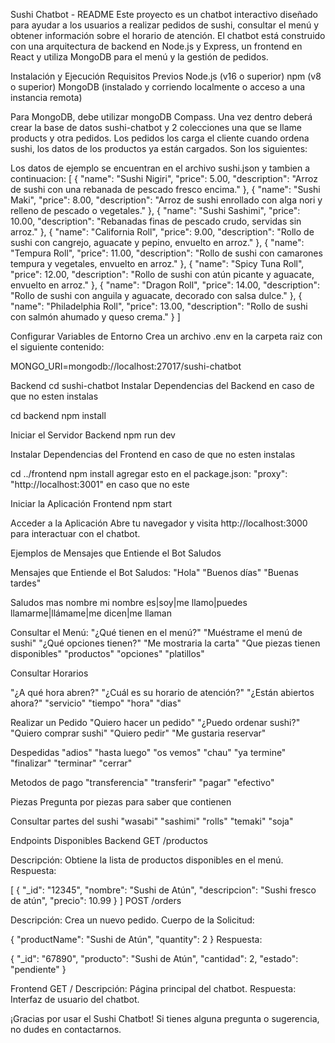 Sushi Chatbot - README
Este proyecto es un chatbot interactivo diseñado para ayudar a los usuarios a realizar pedidos de sushi, consultar el menú y obtener información sobre el horario de atención. El chatbot está construido con una arquitectura de backend en Node.js y Express, un frontend en React y utiliza MongoDB para el menú y la gestión de pedidos.

Instalación y Ejecución
Requisitos Previos
Node.js (v16 o superior)
npm (v8 o superior)
MongoDB (instalado y corriendo localmente o acceso a una instancia remota)


Para MongoDB, debe utilizar mongoDB Compass. Una vez dentro deberá crear la base de datos sushi-chatbot	y 2 colecciones una que se llame products y otra pedidos. Los pedidos los carga el cliente cuando ordena sushi, los datos de los productos ya están cargados. Son los siguientes:

Los datos de ejemplo se encuentran en el archivo sushi.json y tambien a continuacion:
[
  {
    "name": "Sushi Nigiri",
    "price": 5.00,
    "description": "Arroz de sushi con una rebanada de pescado fresco encima."
  },
  {
    "name": "Sushi Maki",
    "price": 8.00,
    "description": "Arroz de sushi enrollado con alga nori y relleno de pescado o vegetales."
  },
  {
    "name": "Sushi Sashimi",
    "price": 10.00,
    "description": "Rebanadas finas de pescado crudo, servidas sin arroz."
  },
  {
    "name": "California Roll",
    "price": 9.00,
    "description": "Rollo de sushi con cangrejo, aguacate y pepino, envuelto en arroz."
  },
  {
    "name": "Tempura Roll",
    "price": 11.00,
    "description": "Rollo de sushi con camarones tempura y vegetales, envuelto en arroz."
  },
  {
    "name": "Spicy Tuna Roll",
    "price": 12.00,
    "description": "Rollo de sushi con atún picante y aguacate, envuelto en arroz."
  },
  {
    "name": "Dragon Roll",
    "price": 14.00,
    "description": "Rollo de sushi con anguila y aguacate, decorado con salsa dulce."
  },
  {
    "name": "Philadelphia Roll",
    "price": 13.00,
    "description": "Rollo de sushi con salmón ahumado y queso crema."
  }
]


Configurar Variables de Entorno Crea un archivo .env en la carpeta raiz con el siguiente contenido:

MONGO_URI=mongodb://localhost:27017/sushi-chatbot

Backend
cd sushi-chatbot
Instalar Dependencias del Backend en caso de que no esten instalas

cd backend
npm install 

Iniciar el Servidor Backend
npm run dev

Instalar Dependencias del Frontend en caso de que no esten instalas

cd ../frontend
npm install
agregar esto en el package.json: "proxy": "http://localhost:3001" en caso que no este

Iniciar la Aplicación Frontend
npm start

Acceder a la Aplicación Abre tu navegador y visita http://localhost:3000 para interactuar con el chatbot.

Ejemplos de Mensajes que Entiende el Bot
Saludos

Mensajes que Entiende el Bot
Saludos:
"Hola"
"Buenos días"
"Buenas tardes"

Saludos mas nombre
mi nombre es|soy|me llamo|puedes llamarme|llámame|me dicen|me llaman


Consultar el Menú:
"¿Qué tienen en el menú?"
"Muéstrame el menú de sushi"
"¿Qué opciones tienen?"
"Me mostraria la carta"
"Que piezas tienen disponibles"
"productos"
"opciones"
"platillos"


Consultar Horarios

"¿A qué hora abren?"
"¿Cuál es su horario de atención?"
"¿Están abiertos ahora?"
"servicio"
"tiempo"
"hora"
"dias"

Realizar un Pedido
"Quiero hacer un pedido"
"¿Puedo ordenar sushi?"
"Quiero comprar sushi"
"Quiero pedir"
"Me gustaria reservar"

Despedidas
"adios"
"hasta luego"
"os vemos"
"chau"
"ya termine"
"finalizar"
"terminar"
"cerrar"


Metodos de pago
"transferencia"
"transferir"
"pagar"
"efectivo"

Piezas
Pregunta por piezas para saber que contienen

Consultar partes del sushi
"wasabi"
"sashimi"
"rolls"
"temaki"
"soja"

Endpoints Disponibles
Backend
GET /productos

Descripción: Obtiene la lista de productos disponibles en el menú.
Respuesta:

[
  {
    "_id": "12345",
    "nombre": "Sushi de Atún",
    "descripcion": "Sushi fresco de atún",
    "precio": 10.99
  }
]
POST /orders

Descripción: Crea un nuevo pedido.
Cuerpo de la Solicitud:


{
  "productName": "Sushi de Atún",
  "quantity": 2
}
Respuesta:

{
  "_id": "67890",
  "producto": "Sushi de Atún",
  "cantidad": 2,
  "estado": "pendiente"
}


Frontend
GET /
Descripción: Página principal del chatbot.
Respuesta: Interfaz de usuario del chatbot.



¡Gracias por usar el Sushi Chatbot! Si tienes alguna pregunta o sugerencia, no dudes en contactarnos.

